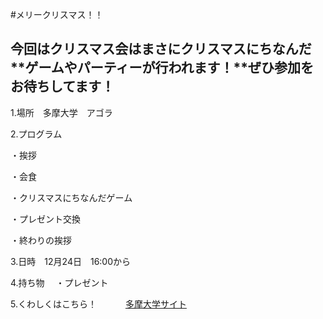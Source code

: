 #メリークリスマス！！ 　

今回はクリスマス会はまさにクリスマスにちなんだ**ゲームやパーティーが行われます！**ぜひ参加をお待ちしてます！　
-------------------------------------------------------------------------------------------------
1.場所　多摩大学　アゴラ

2.プログラム
　
 
 ・挨拶
 
 
 
 ・会食
　
 
 
 ・クリスマスにちなんだゲーム
 
 ・プレゼント交換
 　
  
  
  ・終わりの挨拶

3.日時　12月24日　16:00から

4.持ち物
　・プレゼント
 
5.くわしくはこちら！　　
　[多摩大学サイト](http://www.tama.ac.jp/)
